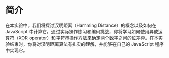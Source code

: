 # 简介

在本实验中，我们将探讨汉明距离（Hamming Distance）的概念以及如何在 JavaScript 中计算它。通过实际操作练习和编码挑战，你将学习如何使用异或运算符（XOR operator）和字符串操作方法来确定两个数字之间的位差异。在本实验结束时，你将对汉明距离算法有扎实的理解，并能够在自己的 JavaScript 程序中实现它。
